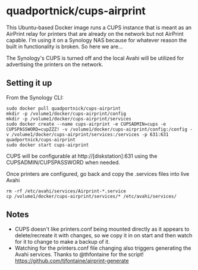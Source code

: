 # quadportnick/cups-airprint
This Ubuntu-based Docker image runs a CUPS instance that is meant as an AirPrint relay for printers that are already on the network but not AirPrint capable. I'm using it on a Synology NAS because for whatever reason the built in functionality is broken. So here we are...

The Synology's CUPS is turned off and the local Avahi will be utilized for advertising the printers on the network.

## Setting it up

From the Synology CLI:
~~~
sudo docker pull quadportnick/cups-airprint
mkdir -p /volume1/docker/cups-airprint/config
mkdir -p /volume1/docker/cups-airprint/services
sudo docker create --name cups-airprint -e CUPSADMIN=cups -e CUPSPASSWORD=cupZZZ! -v /volume1/docker/cups-airprint/config:/config -v /volume1/docker/cups-airprint/services:/services -p 631:631 quadportnick/cups-airprint
sudo docker start cups-airprint
~~~

CUPS will be configurable at http://[diskstation]:631 using the CUPSADMIN/CUPSPASSWORD when needed. 

Once printers are configured, go back and copy the .services files into live Avahi
~~~
rm -rf /etc/avahi/services/Airprint-*.service 
cp /volume1/docker/cups-airprint/services/* /etc/avahi/services/
~~~

## Notes
* CUPS doesn't like printers.conf being mounted directly as it appears to delete/recreate it with changes, so we copy it in on start and then watch for it to change to make a backup of it.
* Watching for the printers.conf file changing also triggers generating the Avahi services. Thanks to @thfontaine for the script! <https://github.com/tjfontaine/airprint-generate>

 

